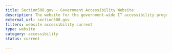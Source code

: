 ```yaml
---
title: Section508.gov - Government Accessibility Website
description: The website for the government-wide IT accessibility program. Get resources and guidance on how to build accessible information technology.
external_url: section508.gov
filters: website accessibility current
type: website
category: accessibility
status: current

---
```

